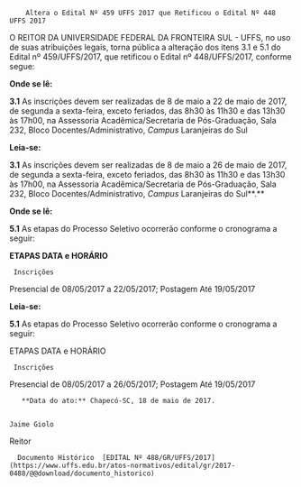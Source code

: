         Altera o Edital Nº 459 UFFS 2017 que Retificou o Edital Nº 448 UFFS 2017  

O REITOR DA UNIVERSIDADE FEDERAL DA FRONTEIRA SUL - UFFS, no uso de suas atribuições legais, torna pública a alteração dos itens 3.1 e 5.1 do Edital nº 459/UFFS/2017, que retificou o Edital nº 448/UFFS/2017, conforme segue:

  

 **Onde se lê:**

 **3.1** As inscrições devem ser realizadas de 8 de maio a 22 de maio de 2017, de segunda a sexta-feira, exceto feriados, das 8h30 às 11h30 e das 13h30 às 17h00, na Assessoria Acadêmica/Secretaria de Pós-Graduação, Sala 232, Bloco Docentes/Administrativo, *Campus* Laranjeiras do Sul

  

 **Leia-se:**

 **3.1** As inscrições devem ser realizadas de 8 de maio a 26 de maio de 2017, de segunda a sexta-feira, exceto feriados, das 8h30 às 11h30 e das 13h30 às 17h00, na Assessoria Acadêmica/Secretaria de Pós-Graduação, Sala 232, Bloco Docentes/Administrativo, *Campus* Laranjeiras do Sul**.**

  

 **Onde se lê:**

 **5.1** As etapas do Processo Seletivo ocorrerão conforme o cronograma a seguir:

 **ETAPAS DATA e HORÁRIO**

     Inscrições

   Presencial de 08/05/2017 a 22/05/2017; Postagem Até 19/05/2017

      

 **Leia-se:**

 **5.1** As etapas do Processo Seletivo ocorrerão conforme o cronograma a seguir:

 ETAPAS DATA e HORÁRIO

     Inscrições

   Presencial de 08/05/2017 a 26/05/2017; Postagem Até 19/05/2017

       **Data do ato:** Chapecó-SC, 18 de maio de 2017.   
 

    Jaime Giolo   
 Reitor 

      Documento Histórico  [EDITAL Nº 488/GR/UFFS/2017](https://www.uffs.edu.br/atos-normativos/edital/gr/2017-0488/@@download/documento_historico)     
      